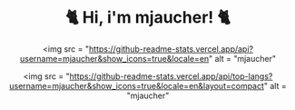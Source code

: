<div align = "center"> 
  
  <h1>
    🐈 Hi, i'm mjaucher! 🐈
  </h1> 
  
  <img 
       src = "https://github-readme-stats.vercel.app/api?username=mjaucher&show_icons=true&locale=en"
       alt = "mjaucher"
  >
  
  <img 
       src = "https://github-readme-stats.vercel.app/api/top-langs?username=mjaucher&show_icons=true&locale=en&layout=compact"
       alt = "mjaucher"
  >
</div>
